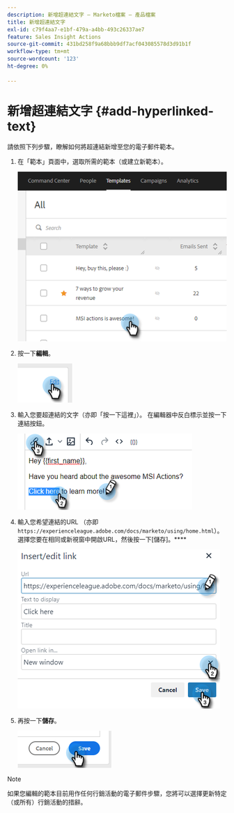 ```yaml
---
description: 新增超連結文字 — Marketo檔案 — 產品檔案
title: 新增超連結文字
exl-id: c79f4aa7-e1bf-479a-a4bb-493c26337ae7
feature: Sales Insight Actions
source-git-commit: 431bd258f9a68bbb9df7acf043085578d3d91b1f
workflow-type: tm+mt
source-wordcount: '123'
ht-degree: 0%

---
```


# 新增超連結文字 {#add-hyperlinked-text}

請依照下列步驟，瞭解如何將超連結新增至您的電子郵件範本。

1. 在「範本」頁面中，選取所需的範本（或建立新範本）。

   ![](assets/add-hyperlinked-text-1.png)

1. 按一下&#x200B;**編輯**。

   ![](assets/add-hyperlinked-text-2.png)

1. 輸入您要超連結的文字（亦即「按一下這裡」）。 在編輯器中反白標示並按一下連結按鈕。

   ![](assets/add-hyperlinked-text-3.png)

1. 輸入您希望連結的URL （亦即`https://experienceleague.adobe.com/docs/marketo/using/home.html`）。 選擇您要在相同或新視窗中開啟URL，然後按一下[儲存]。****

   ![](assets/add-hyperlinked-text-4.png)

1. 再按一下&#x200B;**儲存**。

   ![](assets/add-hyperlinked-text-5.png)

>[!NOTE]
>
>如果您編輯的範本目前用作任何行銷活動的電子郵件步驟，您將可以選擇更新特定（或所有）行銷活動的措辭。
